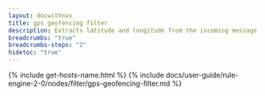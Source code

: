```yaml
---
layout: docwithnav
title: gps geofencing filter
description: Extracts latitude and longitude from the incoming message and checks whether the point lies inside a configured geofence (polygon or circle).
breadcrumbs: "true"
breadcrumbs-steps: "2"
hidetoc: "true"
---
```


{% include get-hosts-name.html %}
{% include docs/user-guide/rule-engine-2-0/nodes/filter/gps-geofencing-filter.md %}
